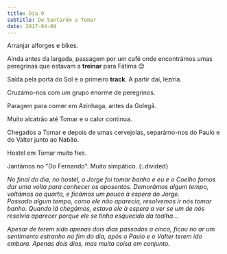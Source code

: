 ```yaml
---
title: Dia 9
subtitle: De Santarém a Tomar
date: 2017-04-09
---
```


Arranjar alforges e bikes.

Ainda antes da largada, passagem por um café onde encontrámos umas peregrinas que estavam a **treinar** para Fátima 😊

Saída pela porta do Sol e o primeiro **track**. A partir daí, lezíria.

Cruzámo-nos com um grupo enorme de peregrinos.

Paragem para comer em Azinhaga, antes da Golegã.

Muito alcatrão até Tomar e o calor continua.

Chegados a Tomar e depois de umas cervejolas, separámo-nos do Paulo e do Valter junto ao Nabão.

Hostel em Tomar muito fixe.

Jantámos no "Do Fernando". Muito simpático.
{:.divided}

*No final do dia, no hostel, o Jorge foi tomar banho e eu e o Coelho fomos dar uma volta para conhecer os aposentos. Demorámos algum tempo, voltámos ao quarto, e ficámos um pouco à espera do Jorge.\
Passado algum tempo, como ele não aparecia, resolvemos ir nós tomar banho. Quando lá chegámos, estava ele à espera a ver se um de nós resolvia aparecer porque ele se tinha esquecido da toalha...*

*Apesar de terem sido apenas dois dias passados a cinco, ficou no ar um sentimento estranho no fim do dia, após o Paulo e o Valter terem ido embora. Apenas dois dias, mas muita coisa em conjunto.*
